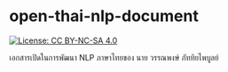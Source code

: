 # open-thai-nlp-document

[![License: CC BY-NC-SA 4.0](https://img.shields.io/badge/License-CC%20BY--NC--SA%204.0-lightgrey.svg)](https://creativecommons.org/licenses/by-nc-sa/4.0/)

เอกสารเปิดในการพัฒนา NLP ภาษาไทยของ นาย วรรณพงษ์  ภัททิยไพบูลย์
